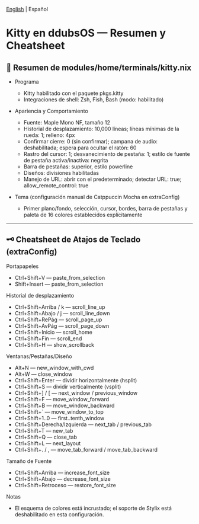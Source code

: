 [English](./kitty.cheatsheet.md) | Español

# Kitty en ddubsOS — Resumen y Cheatsheet
## 🚀 Resumen de modules/home/terminals/kitty.nix

- Programa
  - Kitty habilitado con el paquete pkgs.kitty
  - Integraciones de shell: Zsh, Fish, Bash (modo: habilitado)

- Apariencia y Comportamiento
  - Fuente: Maple Mono NF, tamaño 12
  - Historial de desplazamiento: 10,000 líneas; líneas mínimas de la rueda: 1; relleno: 4px
  - Confirmar cierre: 0 (sin confirmar); campana de audio: deshabilitada; espera para ocultar el ratón: 60
  - Rastro del cursor: 1; desvanecimiento de pestaña: 1; estilo de fuente de pestaña activa/inactiva: negrita
  - Barra de pestañas: superior, estilo powerline
  - Diseños: divisiones habilitadas
  - Manejo de URL: abrir con el predeterminado; detectar URL: true; allow_remote_control: true

- Tema (configuración manual de Catppuccin Mocha en extraConfig)
  - Primer plano/fondo, selección, cursor, bordes, barra de pestañas y paleta de 16 colores establecidos explícitamente

---

## 🗝️ Cheatsheet de Atajos de Teclado (extraConfig)

Portapapeles
- Ctrl+Shift+V — paste_from_selection
- Shift+Insert — paste_from_selection

Historial de desplazamiento
- Ctrl+Shift+Arriba / k — scroll_line_up
- Ctrl+Shift+Abajo / j — scroll_line_down
- Ctrl+Shift+RePág — scroll_page_up
- Ctrl+Shift+AvPág — scroll_page_down
- Ctrl+Shift+Inicio — scroll_home
- Ctrl+Shift+Fin — scroll_end
- Ctrl+Shift+H — show_scrollback

Ventanas/Pestañas/Diseño
- Alt+N — new_window_with_cwd
- Alt+W — close_window
- Ctrl+Shift+Enter — dividir horizontalmente (hsplit)
- Ctrl+Shift+S — dividir verticalmente (vsplit)
- Ctrl+Shift+] / [ — next_window / previous_window
- Ctrl+Shift+F — move_window_forward
- Ctrl+Shift+B — move_window_backward
- Ctrl+Shift+` — move_window_to_top
- Ctrl+Shift+1..0 — first..tenth_window
- Ctrl+Shift+Derecha/Izquierda — next_tab / previous_tab
- Ctrl+Shift+T — new_tab
- Ctrl+Shift+Q — close_tab
- Ctrl+Shift+L — next_layout
- Ctrl+Shift+. / , — move_tab_forward / move_tab_backward

Tamaño de Fuente
- Ctrl+Shift+Arriba — increase_font_size
- Ctrl+Shift+Abajo — decrease_font_size
- Ctrl+Shift+Retroceso — restore_font_size

Notas
- El esquema de colores está incrustado; el soporte de Stylix está deshabilitado en esta configuración.
